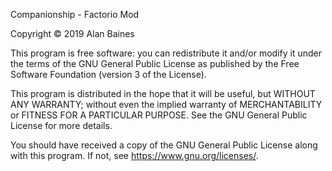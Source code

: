 Companionship - Factorio Mod

Copyright © 2019 Alan Baines

This program is free software: you can redistribute it and/or modify it under the terms of the GNU General Public License as published by the Free Software Foundation (version 3 of the License).

This program is distributed in the hope that it will be useful, but WITHOUT ANY WARRANTY; without even the implied warranty of MERCHANTABILITY or FITNESS FOR A PARTICULAR PURPOSE. See the GNU General Public License for more details.

You should have received a copy of the GNU General Public License along with this program. If not, see <https://www.gnu.org/licenses/>.
